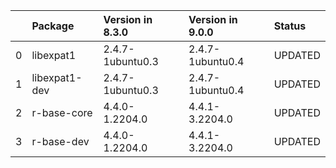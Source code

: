 <!-- markdown-link-check-disable -->

|    | Package       | Version in 8.3.0   | Version in 9.0.0   | Status   |
|---:|:--------------|:-------------------|:-------------------|:---------|
|  0 | libexpat1     | 2.4.7-1ubuntu0.3   | 2.4.7-1ubuntu0.4   | UPDATED  |
|  1 | libexpat1-dev | 2.4.7-1ubuntu0.3   | 2.4.7-1ubuntu0.4   | UPDATED  |
|  2 | r-base-core   | 4.4.0-1.2204.0     | 4.4.1-3.2204.0     | UPDATED  |
|  3 | r-base-dev    | 4.4.0-1.2204.0     | 4.4.1-3.2204.0     | UPDATED  |